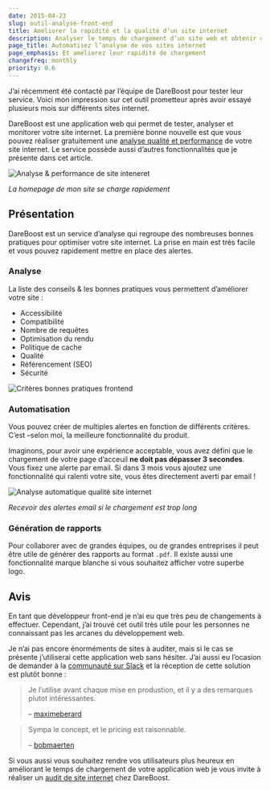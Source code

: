 ```yaml
---
date: 2015-04-23
slug: outil-analyse-front-end
title: Améliorer la rapidité et la qualité d’un site internet
description: Analyser le temps de chargement d’un site web et obtenir des recommandations
page_title: Automatisez l’analyse de vos sites internet
page_emphasis: Et améliorez leur rapidité de chargement
changefreq: monthly
priority: 0.6
---
```



J’ai récemment été contacté par l’équipe de DareBoost pour tester leur service. Voici mon impression sur cet outil prometteur après avoir essayé plusieurs mois sur différents sites internet.

DareBoost est une application web qui permet de tester, analyser et monitorer votre site internet. La première bonne nouvelle est que vous pouvez réaliser gratuitement une [analyse qualité et performance](https://www.dareboost.com/fr/home) de votre site internet. Le service possède aussi d’autres fonctionnalités que je présente dans cet article.

![Analyse & performance de site inteneret](https://farm1.staticflickr.com/470/18806634812_ec730d1aa0_z.jpg)

_La homepage de mon site se charge rapidement_

## Présentation

DareBoost est un service d’analyse qui regroupe des nombreuses bonnes pratiques pour optimiser votre site internet. La prise en main est très facile et vous pouvez rapidement mettre en place des alertes.

### Analyse

La liste des conseils & les bonnes pratiques vous permettent d’améliorer votre site :

- Accessibilité
- Compatibilité
- Nombre de requêtes
- Optimisation du rendu
- Politique de cache
- Qualité
- Référencement (SEO)
- Sécurité

![Critères bonnes pratiques frontend](https://farm1.staticflickr.com/266/18626549249_b3d072e728_b.jpg)

### Automatisation

Vous pouvez créer de multiples alertes en fonction de différents critères. C’est –selon moi, la meilleure fonctionnalité du produit.

Imaginons, pour avoir une expérience acceptable, vous avez défini que le chargement de votre page d’acceuil __ne doit pas dépasser 3 secondes__. Vous fixez une alerte par email. Si dans 3 mois vous ajoutez une fonctionnalité qui ralenti votre site, vous êtes directement averti par email !

![Analyse automatique qualité site internet](https://farm1.staticflickr.com/545/18623890318_6d18832960_b.jpg)

_Recevoir des alertes email si le chargement est trop long_

### Génération de rapports

Pour collaborer avec de grandes équipes, ou de grandes entreprises il peut être utile de générer des rapports au format `.pdf`. Il existe aussi une fonctionnalité marque blanche si vous souhaitez afficher votre superbe logo.

## Avis

En tant que développeur front-end je n’ai eu que très peu de changements à effectuer. Cependant, j’ai trouvé cet outil très utile pour les personnes ne connaissant pas les arcanes du développement web.

Je n’ai pas encore énorméments de sites à auditer, mais si le cas se présente j’utiliserai cette application web sans hésiter. J’ai aussi eu l’ocasion de demander à la [communauté sur Slack](http://frontendfr.slack.com/) et la réception de cette solution est plutôt bonne :

> Je l’utilise avant chaque mise en produstion, et il y a des remarques plutot intéressantes.
>
> – [maximeberard](https://twitter.com/maximeberard)

> Sympa le concept, et le pricing est raisonnable.
>
>– [bobmaerten](https://twitter.com/bobmaerten)


Si vous aussi vous souhaitez rendre vos utilisateurs plus heureux en améliorant le temps de chargement de votre application web je vous invite à réaliser un [audit de site internet](http://blog.dareboost.com/fr/2015/05/nouveaux-rapports-de-performance-et-qualite-web/) chez DareBoost.
